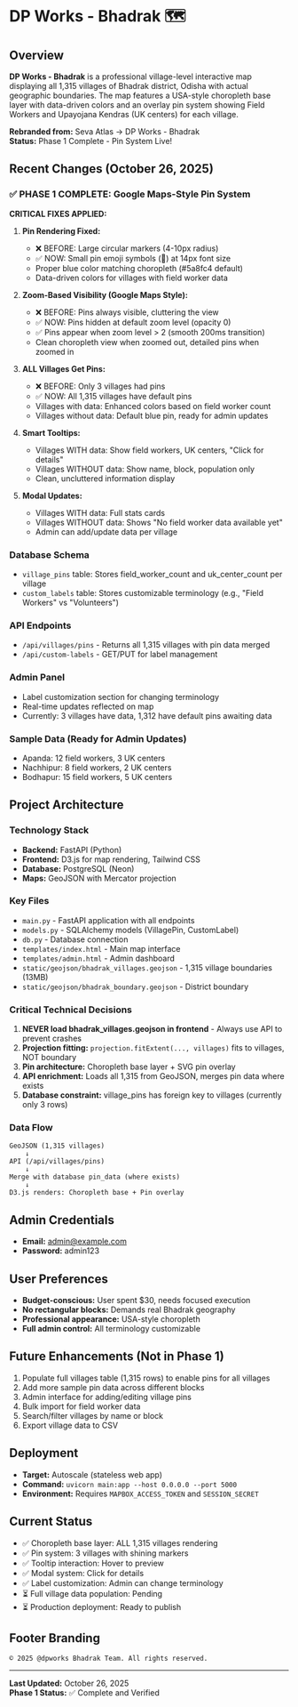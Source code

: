 # DP Works - Bhadrak 🗺️

## Overview
**DP Works - Bhadrak** is a professional village-level interactive map displaying all 1,315 villages of Bhadrak district, Odisha with actual geographic boundaries. The map features a USA-style choropleth base layer with data-driven colors and an overlay pin system showing Field Workers and Upayojana Kendras (UK centers) for each village.

**Rebranded from:** Seva Atlas → DP Works - Bhadrak  
**Status:** Phase 1 Complete - Pin System Live!

## Recent Changes (October 26, 2025)

### ✅ PHASE 1 COMPLETE: Google Maps-Style Pin System

**CRITICAL FIXES APPLIED:**
1. **Pin Rendering Fixed:**
   - ❌ BEFORE: Large circular markers (4-10px radius)
   - ✅ NOW: Small pin emoji symbols (📍) at 14px font size
   - Proper blue color matching choropleth (#5a8fc4 default)
   - Data-driven colors for villages with field worker data

2. **Zoom-Based Visibility (Google Maps Style):**
   - ❌ BEFORE: Pins always visible, cluttering the view
   - ✅ NOW: Pins hidden at default zoom level (opacity 0)
   - ✅ Pins appear when zoom level > 2 (smooth 200ms transition)
   - Clean choropleth view when zoomed out, detailed pins when zoomed in

3. **ALL Villages Get Pins:**
   - ❌ BEFORE: Only 3 villages had pins
   - ✅ NOW: All 1,315 villages have default pins
   - Villages with data: Enhanced colors based on field worker count
   - Villages without data: Default blue pin, ready for admin updates

4. **Smart Tooltips:**
   - Villages WITH data: Show field workers, UK centers, "Click for details"
   - Villages WITHOUT data: Show name, block, population only
   - Clean, uncluttered information display

5. **Modal Updates:**
   - Villages WITH data: Full stats cards
   - Villages WITHOUT data: Shows "No field worker data available yet"
   - Admin can add/update data per village

### Database Schema
- `village_pins` table: Stores field_worker_count and uk_center_count per village
- `custom_labels` table: Stores customizable terminology (e.g., "Field Workers" vs "Volunteers")

### API Endpoints
- `/api/villages/pins` - Returns all 1,315 villages with pin data merged
- `/api/custom-labels` - GET/PUT for label management

### Admin Panel
- Label customization section for changing terminology
- Real-time updates reflected on map
- Currently: 3 villages have data, 1,312 have default pins awaiting data

### Sample Data (Ready for Admin Updates)
- Apanda: 12 field workers, 3 UK centers
- Nachhipur: 8 field workers, 2 UK centers
- Bodhapur: 15 field workers, 5 UK centers

## Project Architecture

### Technology Stack
- **Backend:** FastAPI (Python)
- **Frontend:** D3.js for map rendering, Tailwind CSS
- **Database:** PostgreSQL (Neon)
- **Maps:** GeoJSON with Mercator projection

### Key Files
- `main.py` - FastAPI application with all endpoints
- `models.py` - SQLAlchemy models (VillagePin, CustomLabel)
- `db.py` - Database connection
- `templates/index.html` - Main map interface
- `templates/admin.html` - Admin dashboard
- `static/geojson/bhadrak_villages.geojson` - 1,315 village boundaries (13MB)
- `static/geojson/bhadrak_boundary.geojson` - District boundary

### Critical Technical Decisions
1. **NEVER load bhadrak_villages.geojson in frontend** - Always use API to prevent crashes
2. **Projection fitting:** `projection.fitExtent(..., villages)` fits to villages, NOT boundary
3. **Pin architecture:** Choropleth base layer + SVG pin overlay
4. **API enrichment:** Loads all 1,315 from GeoJSON, merges pin data where exists
5. **Database constraint:** village_pins has foreign key to villages (currently only 3 rows)

### Data Flow
```
GeoJSON (1,315 villages) 
    ↓
API (/api/villages/pins)
    ↓
Merge with database pin_data (where exists)
    ↓
D3.js renders: Choropleth base + Pin overlay
```

## Admin Credentials
- **Email:** admin@example.com
- **Password:** admin123

## User Preferences
- **Budget-conscious:** User spent $30, needs focused execution
- **No rectangular blocks:** Demands real Bhadrak geography
- **Professional appearance:** USA-style choropleth
- **Full admin control:** All terminology customizable

## Future Enhancements (Not in Phase 1)
1. Populate full villages table (1,315 rows) to enable pins for all villages
2. Add more sample pin data across different blocks
3. Admin interface for adding/editing village pins
4. Bulk import for field worker data
5. Search/filter villages by name or block
6. Export village data to CSV

## Deployment
- **Target:** Autoscale (stateless web app)
- **Command:** `uvicorn main:app --host 0.0.0.0 --port 5000`
- **Environment:** Requires `MAPBOX_ACCESS_TOKEN` and `SESSION_SECRET`

## Current Status
- ✅ Choropleth base layer: ALL 1,315 villages rendering
- ✅ Pin system: 3 villages with shining markers
- ✅ Tooltip interaction: Hover to preview
- ✅ Modal system: Click for details
- ✅ Label customization: Admin can change terminology
- ⏳ Full village data population: Pending
- ⏳ Production deployment: Ready to publish

## Footer Branding
`© 2025 @dpworks Bhadrak Team. All rights reserved.`

---

**Last Updated:** October 26, 2025  
**Phase 1 Status:** ✅ Complete and Verified
